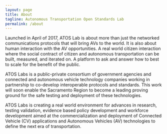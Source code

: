 ```yaml
---
layout: page
title: About
tagline: Autonomous Transportation Open Standards Lab
permalink: /about
---
```


Launched in April of 2017, ATOS Lab is about more than just the networked communications protocols that will bring AVs to the world. It is also about human interaction with the AV opportunities. A real world citizen interaction where the social contract of citizen and autonomous transportation can be built, measured, and iterated on. A platform to ask and answer how to best to scale for the benefit of the public.

ATOS Labs is a public-private consortium of government agencies and connected and autonomous vehicle technology companies working in partnership to co-develop interoperable protocols and standards. This work will soon enable the Sacramento Region to become a leading proving ground for the safe testing and deployment of these technologies.

ATOS Labs is creating a real world environment for advances in research, testing validation, evidence based policy development and workforce development aimed at the commercialization and deployment of Connected Vehicle (CV) applications and Autonomous Vehicles (AV) technologies to define the next era of transportation.
